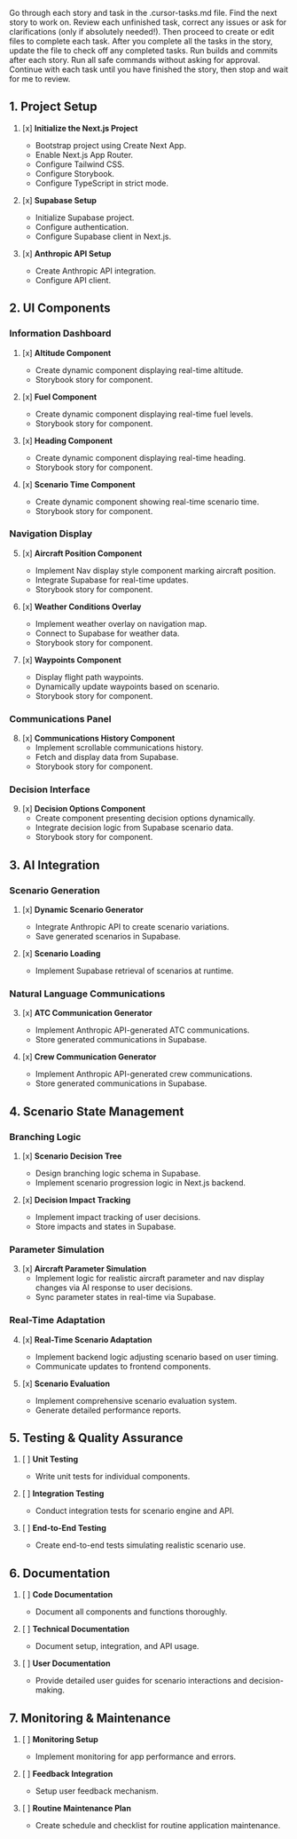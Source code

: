 Go through each story and task in the .cursor-tasks.md file. Find the next story to work on. Review each unfinished task, correct any issues or ask for clarifications (only if absolutely needed!). Then proceed to create or edit files to complete each task. After you complete all the tasks in the story, update the file to check off any completed tasks. Run builds and commits after each story. Run all safe commands without asking for approval. Continue with each task until you have finished the story, then stop and wait for me to review.

## 1. Project Setup

1. [x] **Initialize the Next.js Project**

   - Bootstrap project using Create Next App.
   - Enable Next.js App Router.
   - Configure Tailwind CSS.
   - Configure Storybook.
   - Configure TypeScript in strict mode.

2. [x] **Supabase Setup**

   - Initialize Supabase project.
   - Configure authentication.
   - Configure Supabase client in Next.js.

3. [x] **Anthropic API Setup**
   - Create Anthropic API integration.
   - Configure API client.

## 2. UI Components

### Information Dashboard

1. [x] **Altitude Component**

   - Create dynamic component displaying real-time altitude.
   - Storybook story for component.

2. [x] **Fuel Component**

   - Create dynamic component displaying real-time fuel levels.
   - Storybook story for component.

3. [x] **Heading Component**

   - Create dynamic component displaying real-time heading.
   - Storybook story for component.

4. [x] **Scenario Time Component**
   - Create dynamic component showing real-time scenario time.
   - Storybook story for component.

### Navigation Display

5. [x] **Aircraft Position Component**

   - Implement Nav display style component marking aircraft position.
   - Integrate Supabase for real-time updates.
   - Storybook story for component.

6. [x] **Weather Conditions Overlay**

   - Implement weather overlay on navigation map.
   - Connect to Supabase for weather data.
   - Storybook story for component.

7. [x] **Waypoints Component**
   - Display flight path waypoints.
   - Dynamically update waypoints based on scenario.
   - Storybook story for component.

### Communications Panel

8. [x] **Communications History Component**
   - Implement scrollable communications history.
   - Fetch and display data from Supabase.
   - Storybook story for component.

### Decision Interface

9. [x] **Decision Options Component**
   - Create component presenting decision options dynamically.
   - Integrate decision logic from Supabase scenario data.
   - Storybook story for component.

## 3. AI Integration

### Scenario Generation

1. [x] **Dynamic Scenario Generator**

   - Integrate Anthropic API to create scenario variations.
   - Save generated scenarios in Supabase.

2. [x] **Scenario Loading**
   - Implement Supabase retrieval of scenarios at runtime.

### Natural Language Communications

3. [x] **ATC Communication Generator**

   - Implement Anthropic API-generated ATC communications.
   - Store generated communications in Supabase.

4. [x] **Crew Communication Generator**
   - Implement Anthropic API-generated crew communications.
   - Store generated communications in Supabase.

## 4. Scenario State Management

### Branching Logic

1. [x] **Scenario Decision Tree**

   - Design branching logic schema in Supabase.
   - Implement scenario progression logic in Next.js backend.

2. [x] **Decision Impact Tracking**
   - Implement impact tracking of user decisions.
   - Store impacts and states in Supabase.

### Parameter Simulation

3. [x] **Aircraft Parameter Simulation**
   - Implement logic for realistic aircraft parameter and nav display changes via AI response to user decisions.
   - Sync parameter states in real-time via Supabase.

### Real-Time Adaptation

4. [x] **Real-Time Scenario Adaptation**

   - Implement backend logic adjusting scenario based on user timing.
   - Communicate updates to frontend components.

5. [x] **Scenario Evaluation**
   - Implement comprehensive scenario evaluation system.
   - Generate detailed performance reports.

## 5. Testing & Quality Assurance

1. [ ] **Unit Testing**

   - Write unit tests for individual components.

2. [ ] **Integration Testing**

   - Conduct integration tests for scenario engine and API.

3. [ ] **End-to-End Testing**
   - Create end-to-end tests simulating realistic scenario use.

## 6. Documentation

1. [ ] **Code Documentation**

   - Document all components and functions thoroughly.

2. [ ] **Technical Documentation**

   - Document setup, integration, and API usage.

3. [ ] **User Documentation**
   - Provide detailed user guides for scenario interactions and decision-making.

## 7. Monitoring & Maintenance

1. [ ] **Monitoring Setup**

   - Implement monitoring for app performance and errors.

2. [ ] **Feedback Integration**

   - Setup user feedback mechanism.

3. [ ] **Routine Maintenance Plan**
   - Create schedule and checklist for routine application maintenance.

```

```
